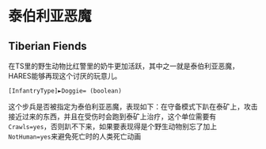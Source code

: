 泰伯利亚恶魔
=============
Tiberian Fiends
----------------

在TS里的野生动物比红警里的奶牛更加活跃，其中之一就是泰伯利亚恶魔，HARES能够再现这个讨厌的玩意儿。
 
    [InfantryType]►Doggie= (boolean)

这个步兵是否被指定为泰伯利亚恶魔，表现如下：在守备模式下趴在泰矿上，攻击接近过来的东西，并且在受伤时会跑到泰矿上治疗，这个单位需要有`Crawls=yes`，否则趴不下来，如果要表现得是个野生动物别忘了加上`NotHuman=yes`来避免死亡时的人类死亡动画